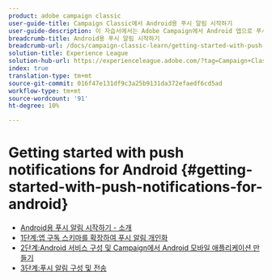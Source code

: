 ```yaml
---
product: adobe campaign classic
user-guide-title: Campaign Classic에서 Android용 푸시 알림 시작하기
user-guide-description: 이 자습서에서는 Adobe Campaign에서 Android 앱으로 푸시 알림을 전송하는 데 관련된 단계를 안내합니다.
breadcrumb-title: Android용 푸시 알림 시작하기
breadcrumb-url: /docs/campaign-classic-learn/getting-started-with-push-notifications-for-android/introduction.html
solution-title: Experience League
solution-hub-url: https://experienceleague.adobe.com/?tag=Campaign+Classic#recommended/solutions/campaign
index: true
translation-type: tm+mt
source-git-commit: 016f47e131df9c3a25b9131da372efaedf6cd5ad
workflow-type: tm+mt
source-wordcount: '91'
ht-degree: 10%

---
```



# Getting started with push notifications for Android {#getting-started-with-push-notifications-for-android}

+ [Android용 푸시 알림 시작하기 - 소개](/help/tutorial-getting-started-with-push-notifications-for-android/introduction.md)
+ [1단계:앱 구독 스키마를 확장하여 푸시 알림 개인화](/help/tutorial-getting-started-with-push-notifications-for-android/extending-the-app-subscription-schema.md)
+ [2단계:Android 서비스 구성 및 Campaign에서 Android 모바일 애플리케이션 만들기](/help/tutorial-getting-started-with-push-notifications-for-android/configuring-an-android-service-in-campaign.md)
+ [3단계:푸시 알림 구성 및 전송](/help/tutorial-getting-started-with-push-notifications-for-android/configuring-and-sending-push-notifications.md)
